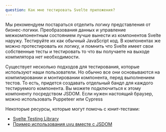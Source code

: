```yaml
---
question: Как мне тестировать Svelte приложения?
---
```


Мы рекомендуем постараться отделить логику представления от бизнес-логики. Преобразования данных и управление межкомпонентным состоянием лучше вынести из компонентов Svelte наружу. Тестируйте их как обычный JavaScript код. В компонентах же можно протестировать их логику, и помнить что Svelte имеет свои собственные тесты и тестировать то что вы получаете на выходе компилятора нет необходимости.

Существует несколько подходов для тестирования, которые используют наши пользователи. Но обычно все они основываются на компилировании и монтировании компонента, перед выполнением тестов. То есть, придется создавать отдельный бандл для каждого тестируемого компонента. Вы можете подключиться к этому компоненту посредством JSDOM. Если нужен настоящий браузер, можно использовать Puppeteer или Cypress

Некоторые ресурсы, которые могут помочь с юнит-тестами:

- [Svelte Testing Library](https://testing-library.com/docs/svelte-testing-library/example/)
- [Пример использования uvu вместе с JSDOM](https://github.com/lukeed/uvu/tree/master/examples/svelte)
